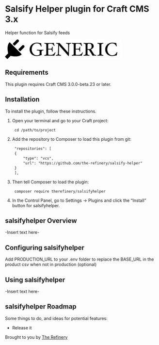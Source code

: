 # Salsify Helper plugin for Craft CMS 3.x

Helper function for Salsify feeds

![Screenshot](resources/img/plugin-logo.png)

## Requirements

This plugin requires Craft CMS 3.0.0-beta.23 or later.

## Installation

To install the plugin, follow these instructions.

1. Open your terminal and go to your Craft project:

        cd /path/to/project

2. Add the repository to Composer to load this plugin from git:

        "repositories": [
        {
            "type": "vcs",
            "url": "https://github.com/the-refinery/salsify-helper"
        }
        ],


3. Then tell Composer to load the plugin:

        composer require therefinery/salsifyhelper

3. In the Control Panel, go to Settings → Plugins and click the “Install” button for salsifyhelper.

## salsifyhelper Overview

-Insert text here-

## Configuring salsifyhelper

Add PRODUCTION_URL to your .env folder to replace the BASE_URL in the product csv when not in production (optional)

## Using salsifyhelper

-Insert text here-

## salsifyhelper Roadmap

Some things to do, and ideas for potential features:

* Release it

Brought to you by [The Refinery](https://the-refinery.io)
